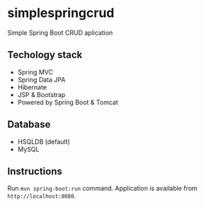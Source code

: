 # simplespringcrud
Simple Spring Boot CRUD aplication

## Techology stack
- Spring MVC
- Spring Data JPA
- Hibernate
- JSP & Bootstrap
- Powered by Spring Boot & Tomcat

## Database
- HSQLDB (default)
- MySQL

## Instructions
Run `mvn spring-boot:run` command. Application is available from `http://localhost:8080`.
